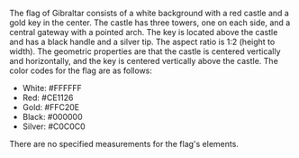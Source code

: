 The flag of Gibraltar consists of a white background with a red castle and a gold key in the center. The castle has three towers, one on each side, and a central gateway with a pointed arch. The key is located above the castle and has a black handle and a silver tip. The aspect ratio is 1:2 (height to width). The geometric properties are that the castle is centered vertically and horizontally, and the key is centered vertically above the castle. The color codes for the flag are as follows: 
- White: #FFFFFF
- Red: #CE1126
- Gold: #FFC20E
- Black: #000000
- Silver: #C0C0C0

There are no specified measurements for the flag's elements.